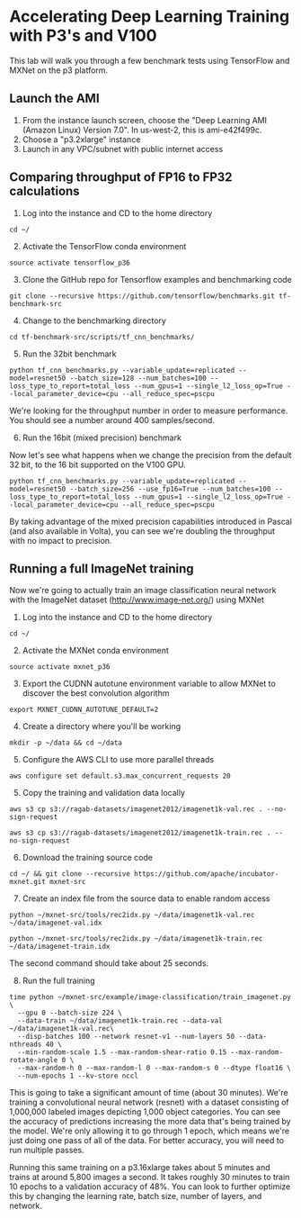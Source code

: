 # Accelerating Deep Learning Training with P3's and V100

This lab will walk you through a few benchmark tests using TensorFlow and MXNet on the p3 platform.

## Launch the AMI

1. From the instance launch screen, choose the "Deep Learning AMI (Amazon Linux) Version 7.0".  In us-west-2, this is ami-e42f499c.
1. Choose a "p3.2xlarge" instance
1. Launch in any VPC/subnet with public internet access 

## Comparing throughput of FP16 to FP32 calculations

1. Log into the instance and CD to the home directory

  ```cd ~/```

2. Activate the TensorFlow conda environment

  ```source activate tensorflow_p36```

3. Clone the GitHub repo for Tensorflow examples and benchmarking code

  ```git clone --recursive https://github.com/tensorflow/benchmarks.git tf-benchmark-src```

4. Change to the benchmarking directory

  ```cd tf-benchmark-src/scripts/tf_cnn_benchmarks/```

5. Run the 32bit benchmark

  ```python tf_cnn_benchmarks.py --variable_update=replicated --model=resnet50 --batch_size=128 --num_batches=100 --loss_type_to_report=total_loss --num_gpus=1 --single_l2_loss_op=True --local_parameter_device=cpu --all_reduce_spec=pscpu```

We're looking for the throughput number in order to measure performance.  You should see a number around 400 samples/second.

6. Run the 16bit (mixed precision) benchmark

Now let's see what happens when we change the precision from the default 32 bit, to the 16 bit supported on the V100 GPU.

  ```python tf_cnn_benchmarks.py --variable_update=replicated --model=resnet50 --batch_size=256 --use_fp16=True --num_batches=100 --loss_type_to_report=total_loss --num_gpus=1 --single_l2_loss_op=True --local_parameter_device=cpu --all_reduce_spec=pscpu```

By taking advantage of the mixed precision capabilities introduced in Pascal (and also available in Volta), you can see we're doubling the throughput with no impact to precision.


## Running a full ImageNet training

Now we're going to actually train an image classification neural network with the ImageNet dataset (http://www.image-net.org/) using MXNet

1. Log into the instance and CD to the home directory

  ```cd ~/```

2. Activate the MXNet conda environment

  ```source activate mxnet_p36```

3. Export the CUDNN autotune environment variable to allow MXNet to discover the best convolution algorithm

  ```export MXNET_CUDNN_AUTOTUNE_DEFAULT=2```

4. Create a directory where you'll be working

  ```mkdir -p ~/data && cd ~/data```

5. Configure the AWS CLI to use more parallel threads

  ```aws configure set default.s3.max_concurrent_requests 20```

5. Copy the training and validation data locally

  ```aws s3 cp s3://ragab-datasets/imagenet2012/imagenet1k-val.rec . --no-sign-request```

  ```aws s3 cp s3://ragab-datasets/imagenet2012/imagenet1k-train.rec . --no-sign-request```

6. Download the training source code

  ```cd ~/ && git clone --recursive https://github.com/apache/incubator-mxnet.git mxnet-src```

7. Create an index file from the source data to enable random access

  ```python ~/mxnet-src/tools/rec2idx.py ~/data/imagenet1k-val.rec ~/data/imagenet-val.idx```

  ```python ~/mxnet-src/tools/rec2idx.py ~/data/imagenet1k-train.rec ~/data/imagenet-train.idx```

The second command should take about 25 seconds.

8. Run the full training

  ```
  time python ~/mxnet-src/example/image-classification/train_imagenet.py \
    --gpu 0 --batch-size 224 \
    --data-train ~/data/imagenet1k-train.rec --data-val ~/data/imagenet1k-val.rec\
    --disp-batches 100 --network resnet-v1 --num-layers 50 --data-nthreads 40 \
    --min-random-scale 1.5 --max-random-shear-ratio 0.15 --max-random-rotate-angle 0 \
    --max-random-h 0 --max-random-l 0 --max-random-s 0 --dtype float16 \
    --num-epochs 1 --kv-store nccl
  ```

This is going to take a significant amount of time (about 30 minutes).  We're training a convolutional neural network (resnet) with a dataset consisting of 1,000,000 labeled images depicting 1,000 object categories.  You can see the accuracy of predictions increasing the more data that's being trained by the model.  We're only allowing it to go through 1 epoch, which means we're just doing one pass of all of the data.  For better accuracy, you will need to run multiple passes.

Running this same training on a p3.16xlarge takes about 5 minutes and trains at around 5,800 images a second.  It takes roughly 30 minutes to train 10 epochs to a validation accuracy of 48%.  You can look to further optimize this by changing the learning rate, batch size, number of layers, and network.
